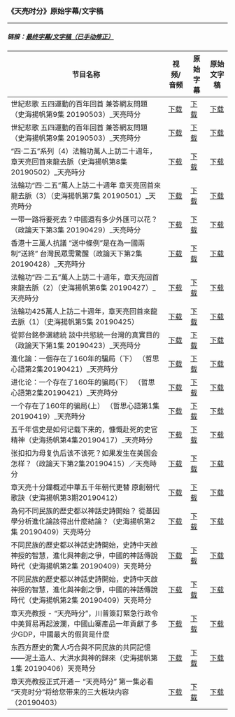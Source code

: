 ### 《天亮时分》原始字幕/文字稿
---
#####  链接：[最终字幕/文字稿（已手动修正）](https://github.com/gfw-breaker/tianliang-subtitles)
| 节目名称 | 视频/音频 | 原始字幕 | 原始文字稿
|---|---|---|---|
| 世紀悲歌 五四運動的百年回首 兼答網友問題（史海揚帆第9集 20190503）_天亮時分 | [下载](https://y2mate.com/zh-cn/search/pCIxbkpExL4) | [下载](../channels/tianliang/pCIxbkpExL4.srt?raw=true) | [下载](../channels/tianliang/pCIxbkpExL4.text?raw=true) | 
| 世紀悲歌 五四運動的百年回首 兼答網友問題（史海揚帆第9集 20190503）_天亮時分 | [下载](https://y2mate.com/zh-cn/search/aD7YbNgk3II) | [下载](../channels/tianliang/aD7YbNgk3II.srt?raw=true) | [下载](../channels/tianliang/aD7YbNgk3II.text?raw=true) | 
| “四·二五”系列（4）法輪功萬人上訪二十週年，章天亮回首來龍去脈（史海揚帆第8集 20190502）_天亮時分 | [下载](https://y2mate.com/zh-cn/search/IW4NmrE01vg) | [下载](../channels/tianliang/IW4NmrE01vg.srt?raw=true) | [下载](../channels/tianliang/IW4NmrE01vg.text?raw=true) | 
| 法輪功“四·二五”萬人上訪二十週年 章天亮回首來龍去脈（3）（史海揚帆第7集 20190501）_天亮時分 | [下载](https://y2mate.com/zh-cn/search/8P3bhGkaoTk) | [下载](../channels/tianliang/8P3bhGkaoTk.srt?raw=true) | [下载](../channels/tianliang/8P3bhGkaoTk.text?raw=true) | 
| 一带一路将要死去？中國還有多少外匯可以花？（政論天下第3集 20190429）_天亮時分 | [下载](https://y2mate.com/zh-cn/search/7dlciB7IwKw) | [下载](../channels/tianliang/7dlciB7IwKw.srt?raw=true) | [下载](../channels/tianliang/7dlciB7IwKw.text?raw=true) | 
| 香港十三萬人抗議 “送中條例”是在為一國兩制“送終” 台灣民眾需驚醒（政論天下第2集20190428）_天亮時分 | [下载](https://y2mate.com/zh-cn/search/q4soO5tS7cY) | [下载](../channels/tianliang/q4soO5tS7cY.srt?raw=true) | [下载](../channels/tianliang/q4soO5tS7cY.text?raw=true) | 
| 法輪功“四·二五”萬人上訪二十週年，章天亮回首來龍去脈（2）（史海揚帆第6集 20190427）_天亮時分 | [下载](https://y2mate.com/zh-cn/search/5oyC0GraA0A) | [下载](../channels/tianliang/5oyC0GraA0A.srt?raw=true) | [下载](../channels/tianliang/5oyC0GraA0A.text?raw=true) | 
| 法輪功425萬人上訪二十週年，章天亮回首來龍去脈（1）（史海揚帆第5集 20190425） | [下载](https://y2mate.com/zh-cn/search/rGxCuSkke60) | [下载](../channels/tianliang/rGxCuSkke60.srt?raw=true) | [下载](../channels/tianliang/rGxCuSkke60.text?raw=true) | 
| 從郭台銘參選總統 談中共慾統一台灣的真實目的（政論天下第1集 20190423）_天亮時分 | [下载](https://y2mate.com/zh-cn/search/uC84TiFB0JA) | [下载](../channels/tianliang/uC84TiFB0JA.srt?raw=true) | [下载](../channels/tianliang/uC84TiFB0JA.text?raw=true) | 
| 進化論：一個存在了160年的騙局（下） （哲思心語第2集20190421）_天亮時分 | [下载](https://y2mate.com/zh-cn/search/ppz-sg2btcQ) | [下载](../channels/tianliang/ppz-sg2btcQ.srt?raw=true) | [下载](../channels/tianliang/ppz-sg2btcQ.text?raw=true) | 
| 进化论：一个存在了160年的骗局(下） （哲思心語第2集20190421）_天亮時分 | [下载](https://y2mate.com/zh-cn/search/wlP5iTxfLHM) | [下载](../channels/tianliang/wlP5iTxfLHM.srt?raw=true) | [下载](../channels/tianliang/wlP5iTxfLHM.text?raw=true) | 
| 一个存在了160年的骗局(上） （哲思心語第1集20190419）_天亮時分 | [下载](https://y2mate.com/zh-cn/search/i7hdMojNin8) | [下载](../channels/tianliang/i7hdMojNin8.srt?raw=true) | [下载](../channels/tianliang/i7hdMojNin8.text?raw=true) | 
| 五千年信史是如何记载下来的，慷慨赴死的史官精神（史海扬帆第4集20190417）_天亮時分 | [下载](https://y2mate.com/zh-cn/search/OBUUjw4E-8I) | [下载](../channels/tianliang/OBUUjw4E-8I.srt?raw=true) | [下载](../channels/tianliang/OBUUjw4E-8I.text?raw=true) | 
| 张扣扣为母复仇后该不该死？如果发生在美国会怎样？（政論天下第2集20190415）／天亮時分 | [下载](https://y2mate.com/zh-cn/search/RJtcILw45_I) | [下载](../channels/tianliang/RJtcILw45_I.srt?raw=true) | [下载](../channels/tianliang/RJtcILw45_I.text?raw=true) | 
| 章天亮十分鐘概述中華五千年朝代更替 原創朝代歌訣（史海揚帆第3期20190412） | [下载](https://y2mate.com/zh-cn/search/TeiZNoHDHu8) | [下载](../channels/tianliang/TeiZNoHDHu8.srt?raw=true) | [下载](../channels/tianliang/TeiZNoHDHu8.text?raw=true) | 
| 為何不同民族的歷史都以神話史詩開始？ 從基因學分析進化論該得出什麼結論？（史海揚帆第2集 20190409）天亮時分 | [下载](https://y2mate.com/zh-cn/search/kYlOs3sD0m8) | [下载](../channels/tianliang/kYlOs3sD0m8.srt?raw=true) | [下载](../channels/tianliang/kYlOs3sD0m8.text?raw=true) | 
| 不同民族的歷史都以神話史詩開始，史詩中天啟神授的智慧，進化與神創之爭，中國的神話傳說時代（史海揚帆第2集 20190409）天亮時分 | [下载](https://y2mate.com/zh-cn/search/AhCug4N_NRM) | [下载](../channels/tianliang/AhCug4N_NRM.srt?raw=true) | [下载](../channels/tianliang/AhCug4N_NRM.text?raw=true) | 
| 不同民族的歷史都以神話史詩開始，史詩中天啟神授的智慧，進化與神創之爭，中國的神話傳說時代（史海揚帆第2集 20190409）天亮時分 | [下载](https://y2mate.com/zh-cn/search/ABhP2z50JWg) | [下载](../channels/tianliang/ABhP2z50JWg.srt?raw=true) | [下载](../channels/tianliang/ABhP2z50JWg.text?raw=true) | 
| 章天亮教授 - “天亮時分”，川普簽訂緊急行政令 中美貿易再起波瀾，中國山寨產品一年貢獻了多少GDP，中國最大的假貨是什麼 | [下载](https://y2mate.com/zh-cn/search/Bt5Z7l9yrjM) | [下载](../channels/tianliang/Bt5Z7l9yrjM.srt?raw=true) | [下载](../channels/tianliang/Bt5Z7l9yrjM.text?raw=true) | 
| 东西方歷史的驚人巧合與不同民族的共同記憶——泥土造人、大洪水與神的歸來（史海揚帆第1集 20190406）天亮時分 | [下载](https://y2mate.com/zh-cn/search/SLymghiK6Hk) | [下载](../channels/tianliang/SLymghiK6Hk.srt?raw=true) | [下载](../channels/tianliang/SLymghiK6Hk.text?raw=true) | 
| 章天亮教授正式开通－ “天亮時分” 第一集必看 “天亮时分”将给您带来的三大板块内容（20190403） | [下载](https://y2mate.com/zh-cn/search/MxkCQb1ST3k) | [下载](../channels/tianliang/MxkCQb1ST3k.srt?raw=true) | [下载](../channels/tianliang/MxkCQb1ST3k.text?raw=true) | 
